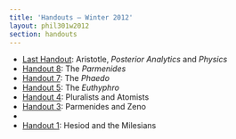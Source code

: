 ```yaml
---
title: 'Handouts — Winter 2012'
layout: phil301w2012
section: handouts
---
```


+   [Last Handout]: Aristotle, *Posterior Analytics* and *Physics*
+   [Handout 8]: The *Parmenides*
+   [Handout 7]: The *Phaedo*
+   [Handout 5]: The *Euthyphro* 
+   [Handout 4]: Pluralists and Atomists
+   [Handout 3]: Parmenides and Zeno
+   [Handout 2]: Heraclitus
+   [Handout 1]: Hesiod and the Milesians

[Handout 1]: http://files.davidsanson.com/301/1_hesiod_and_milesians-handout.pdf
[Handout 2]: http://files.davidsanson.com/301/2_heraclitus-handout.pdf
[Handout 3]: http://files.davidsanson.com/301/3_parmenides_and_zeno-handout.pdf
[Handout 4]: http://files.davidsanson.com/301/4_pluralists_and_atomists-handout.pdf
[Handout 5]: http://files.davidsanson.com/301/5_socrates.pdf
[Handout 7]: http://files.davidsanson.com/301/7_phaedo-handout.pdf
[Handout 8]: http://files.davidsanson.com/301/the_parmenides.pdf
[Last Handout]: http://files.davidsanson.com/301/aristotle_post_analy_physics.pdf
